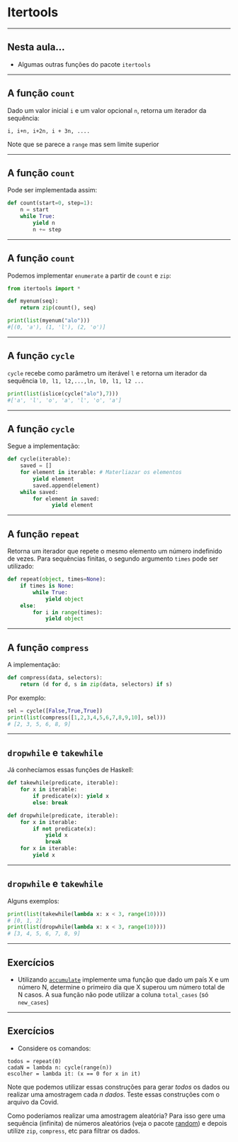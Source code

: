# Itertools

--- 
## Nesta aula... 

- Algumas outras funções do pacote `itertools`

---
## A função `count`

Dado um valor inicial `i` e um valor opcional `n`, retorna um iterador da sequência:
```
i, i+n, i+2n, i + 3n, ....
```

Note que se parece a `range` mas sem limite superior

---
## A função `count`

Pode ser implementada assim:
```python
def count(start=0, step=1):
    n = start
    while True:
        yield n
        n += step
```
---
## A função `count`
Podemos implementar `enumerate` a partir de `count` e `zip`:

```python
from itertools import *

def myenum(seq):
    return zip(count(), seq)

print(list(myenum("alo")))
#[(0, 'a'), (1, 'l'), (2, 'o')]
```

---
## A função `cycle`

`cycle` recebe como parâmetro um iterável `l` e retorna
um iterador da sequência `l0, l1, l2,...,ln, l0, l1, l2 ...`

```python
print(list(islice(cycle("alo"),7)))
#['a', 'l', 'o', 'a', 'l', 'o', 'a']
```

---
## A função `cycle`

Segue a implementação:

```python
def cycle(iterable):
    saved = []
    for element in iterable: # Materliazar os elementos
        yield element
        saved.append(element)
    while saved:
        for element in saved:
              yield element
```
---
## A função `repeat`

Retorna um iterador que repete o mesmo elemento um número indefinido de vezes. 
Para sequências finitas, o segundo argumento `times` pode ser utilizado:

```python
def repeat(object, times=None):
    if times is None:
        while True:
            yield object
    else:
        for i in range(times):
            yield object
```
---
## A função `compress`

A implementação:
```python
def compress(data, selectors):
    return (d for d, s in zip(data, selectors) if s)
```

Por exemplo: 
```python
sel = cycle([False,True,True])
print(list(compress([1,2,3,4,5,6,7,8,9,10], sel)))
# [2, 3, 5, 6, 8, 9]
```

---
## `dropwhile` e `takewhile`

Já conhecíamos essas funções de Haskell:

```python
def takewhile(predicate, iterable):
    for x in iterable:
        if predicate(x): yield x
        else: break

def dropwhile(predicate, iterable):
    for x in iterable:
        if not predicate(x):
            yield x
            break
    for x in iterable:
        yield x
```

---
## `dropwhile` e `takewhile`

Alguns exemplos:

```python
print(list(takewhile(lambda x: x < 3, range(10))))
# [0, 1, 2]
print(list(dropwhile(lambda x: x < 3, range(10))))
# [3, 4, 5, 6, 7, 8, 9]
```

--- 
## Exercícios

- Utilizando <a href="https://docs.python.org/3/library/itertools.html">`accumulate`</a> implemente uma função que dado um país X e um número
  N, determine o primeiro dia que X superou um número total de  N casos.  A sua função
  não pode utilizar a coluna `total_cases` (só `new_cases`)
--- 
## Exercícios
- Considere os comandos:

``` 
todos = repeat(0) 
cadaN = lambda n: cycle(range(n)) 
escolher = lambda it: (x == 0 for x in it) 
```

Note que podemos utilizar essas construções para gerar _todos_ os dados
ou realizar uma amostragem cada _n dados_. Teste essas construções
com o arquivo da Covid. 

Como poderíamos realizar 
uma amostragem aleatória? Para isso gere uma sequência (infinita) de números
aleatórios (veja o pacote <a href="https://docs.python.org/3/library/random.html">random</a>)
e depois utilize `zip`, `compress`, etc para filtrar os dados. 

